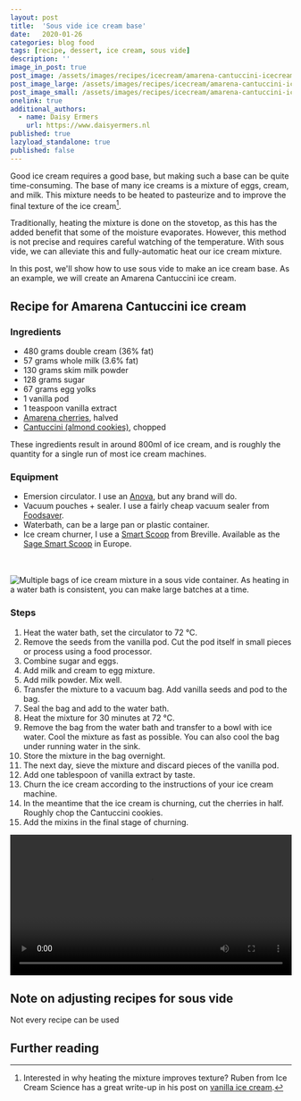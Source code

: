 ```yaml
---
layout: post
title:  'Sous vide ice cream base'
date:   2020-01-26
categories: blog food
tags: [recipe, dessert, ice cream, sous vide]
description: ''
image_in_post: true
post_image: /assets/images/recipes/icecream/amarena-cantuccini-icecream-closeup.jpg
post_image_large: /assets/images/recipes/icecream/amarena-cantuccini-icecream-closeup.jpg
post_image_small: /assets/images/recipes/icecream/amarena-cantuccini-icecream-closeup.jpg
onelink: true
additional_authors:
  - name: Daisy Ermers
    url: https://www.daisyermers.nl
published: true
lazyload_standalone: true
published: false
---
```


Good ice cream requires a good base, but making such a base can be quite time-consuming.
The base of many ice creams is a mixture of eggs, cream, and milk. This mixture needs to be heated to pasteurize and to improve the final texture of the ice cream[^1].

Traditionally, heating the mixture is done on the stovetop, as this has the added benefit that some of the moisture evaporates. However, this method is not precise and requires careful watching of the temperature. With sous vide, we can alleviate this and fully-automatic heat our ice cream mixture.

In this post, we'll show how to use sous vide to make an ice cream base. As an example, we will create an Amarena Cantuccini ice cream.

## Recipe for Amarena Cantuccini ice cream

### Ingredients

- 480 grams double cream (36% fat)
- 57 grams whole milk (3.6% fat)
- 130 grams skim milk powder
- 128 grams sugar
- 67 grams egg yolks
- 1 vanilla pod
- 1 teaspoon vanilla extract
- <a href="https://amzn.to/2ux5rQ5" rel="nofollow">Amarena cherries</a>, halved
- <a href="https://amzn.to/2NYHUya" rel="nofollow">Cantuccini (almond cookies)</a>, chopped

These ingredients result in around 800ml of ice cream, and is roughly the quantity for a single run of most ice cream machines.

### Equipment

- Emersion circulator. I use an [Anova](https://amzn.to/2IYEmcQ), but any brand will do.
- Vacuum pouches + sealer. I use a fairly cheap vacuum sealer from <a href="https://amzn.to/38CF8qn" rel="nofollow">Foodsaver</a>.
- Waterbath, can be a large pan or plastic container.
- Ice cream churner, I use a <a href="https://amzn.to/312Omtu" rel="nofollow">Smart Scoop</a> from Breville. Available as the <a href="https://amzn.to/2RsF0np" rel="nofollow">Sage Smart Scoop</a> in Europe.

<br><br><img class="lazyload" alt="Multiple bags of ice cream mixture in a sous vide container. As heating in a water bath is consistent, you can make large batches at a time." data-src="/assets/images/recipes/icecream/icecream-sousvide.jpg">

### Steps

1. Heat the water bath, set the circulator to 72 &deg;C.
2. Remove the seeds from the vanilla pod. Cut the pod itself in small pieces or process using a food processor.
3. Combine sugar and eggs.
4. Add milk and cream to egg mixture.
5. Add milk powder. Mix well.
6. Transfer the mixture to a vacuum bag. Add vanilla seeds and pod to the bag.
7. Seal the bag and add to the water bath.
8. Heat the mixture for 30 minutes at 72 &deg;C.
9. Remove the bag from the water bath and transfer to a bowl with ice water. Cool the mixture as fast as possible. You can also cool the bag under running water in the sink.
10. Store the mixture in the bag overnight.
11. The next day, sieve the mixture and discard pieces of the vanilla pod.
12. Add one tablespoon of vanilla extract by taste.
13. Churn the ice cream according to the instructions of your ice cream machine.
14. In the meantime that the ice cream is churning, cut the cherries in half. Roughly chop the Cantuccini cookies.
15. Add the mixins in the final stage of churning.

<video width="100%" controls>
  	<source src="/assets/images/recipes/icecream/icecream-churning.mp4" type="video/mp4">
	Your browser does not support the video tag.
</video>

## Note on adjusting recipes for sous vide

Not every recipe can be used

## Further reading

[^1]: Interested in why heating the mixture improves texture? Ruben from Ice Cream Science has a great write-up in his post on [vanilla ice cream](http://icecreamscience.com/vanilla-bean-ice-cream-recipe/).
